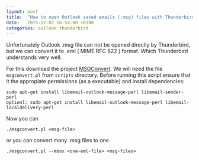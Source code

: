 ```yaml
---
layout: post
title:  "How to open Outlook saved emails (.msg) files with Thunderbird "
date:   2015-12-02 16:54:00 +0300
categories: outlook thunderbird
---
```


Unfortunately Outlook .msg file can not be opened directly by Thunderbird, but we can convert it to .eml ( MIME RFC 822 ) format. Which Thunderbird understands very well.

For this download the project [MSGConvert][msgconvert]. We will need the file `msgconvert.pl` from `scripts` directory. Before running this script ensure that it the appropiate permissions (as a executable) and install dependencies:

    sudo apt-get install libemail-outlook-message-perl libemail-sender-perl
    optionl: sudo apt-get install libemail-outlook-message-perl libemail-localdelivery-perl

Now you can

    ./msgconvert.pl <msg-file>

or you can convert many .msg files to one

    ./msgconvert.pl --mbox <one-eml-file> <msg-files>


[msgconvert]: https://github.com/mvz/msgconvert
